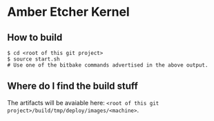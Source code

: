 # Amber Etcher Kernel

## How to build

```
$ cd <root of this git project>
$ source start.sh
# Use one of the bitbake commands advertised in the above output.
```

## Where do I find the build stuff

The artifacts will be avaiable here: `<root of this git project>/build/tmp/deploy/images/<machine>`.
